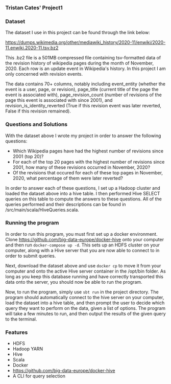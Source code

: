 ### Tristan Cates' Project1

### Dataset

The dataset I use in this project can be found through the link below:

https://dumps.wikimedia.org/other/mediawiki_history/2020-11/enwiki/2020-11.enwiki.2020-11.tsv.bz2

This .bz2 file is a 501MB compressed file containing tsv-formatted data of the 
revision history of wikipedia pages during the month of November, 2020. Each
row is an update event in Wikipedia's history. In this project I am only concerned 
with revision events. 

The data contains 70+ columns, notably including event_entity (whether the event is a user, 
page, or revision), page_title (current title of the page the event is associated
with), page_revision_count (number of revisions of the page this event is associated 
with since 2001), and revision_is_identity_reverted (True if this revision event was 
later reverted, False if this revision remained).

### Questions and Solutions

With the dataset above I wrote my project in order to answer the following questions:

- Which Wikipedia pages have had the highest number of revisions since 2001 (top 20)?
- For each of the top 20 pages with the highest number of revisions since 2001, how many of these revisions occurred in November, 2020?
- Of the revisions that occured for each of these top pages in November, 2020, what percentage of them were later reverted?

In order to answer each of these questions, I set up a Hadoop cluster and loaded the dataset 
above into a hive table. I then performed Hive SELECT queries on this table to compute the 
answers to these questions. All of the queries performed and their descriptions can be found 
in /src/main/scala/HiveQueries.scala.

### Running the program

In order to run this program, you must first set up a docker environment. Clone https://github.com/big-data-europe/docker-hive onto your computer and then run ```docker-compose up -d```. This sets up an HDFS cluster on your computer,
along with a Hive server that you are now able to connect to in order to submit queries. 

Next, download the dataset above and use ```docker cp``` to move it from your computer and onto the active Hive server
container in the /opt/bin folder. As long as you keep this database running and have correctly transported this data
onto the server, you should now be able to run the program.

Now, to run the program, simply use ```sbt run``` in the project directory. The program should automatically connect to
the hive server on your computer, load the dataset into a hive table, and then prompt the user to decide which query
they want to perform on the data, given a list of options. The program will take a few minutes to run, and then output
the results of the given query to the terminal.

### Features
- HDFS
- Hadoop YARN
- Hive
- Scala
- Docker
- https://github.com/big-data-europe/docker-hive
- A CLI for query selection

